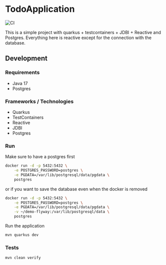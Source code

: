 # TodoApplication
![CI](https://github.com/thiagodsti/todo-quarkus-tc-jdbi/actions/workflows/ci.yaml/badge.svg?branch=main)

This is a simple project with quarkus + testcontainers + JDBI + Reactive and Postgres.
Everything here is reactive except for the connection with the database.

## Development

### Requirements

- Java 17
- Postgres

### Frameworks / Technologies

- Quarkus
- TestContainers
- Reactive
- JDBI
- Postgres

### Run

Make sure to have a postgres first
```bash
docker run -d -p 5432:5432 \
    -e POSTGRES_PASSWORD=postgres \
    -e PGDATA=/var/lib/postgresql/data/pgdata \
    postgres
```
or if you want to save the database even when the docker is removed
```bash
docker run -d -p 5432:5432 \
    -e POSTGRES_PASSWORD=postgres \
    -e PGDATA=/var/lib/postgresql/data/pgdata \
    -v ~/demo-flyway:/var/lib/postgresql/data \
    postgres
```
Run the application
```bash
mvn quarkus dev
```

### Tests
```bash
mvn clean verify
```
